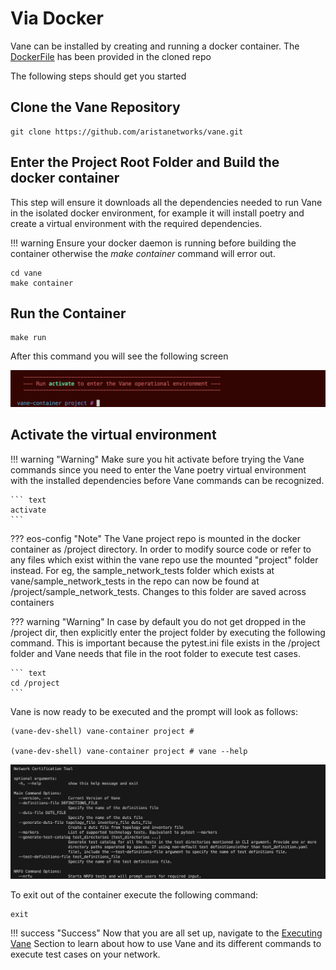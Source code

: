 # Via Docker

Vane can be installed by creating and running a docker container.
The [DockerFile](https://github.com/aristanetworks/vane/blob/develop/Dockerfile)
has been provided in the cloned repo

The following steps should get you started

## Clone the Vane Repository

``` text
git clone https://github.com/aristanetworks/vane.git
```

## Enter the Project Root Folder and Build the docker container

This step will ensure it downloads all the dependencies needed to
run Vane in the isolated docker environment, for example it will install
poetry and create a virtual environment with the required dependencies.

!!! warning
    Ensure your docker daemon is running before building the container
    otherwise the *make container* command will error out.

``` text
cd vane
make container
```

## Run the Container

``` text
make run
```

After this command you will see the following screen

![Screenshot](../images/activate_vane.png)

## Activate the virtual environment

!!! warning "Warning"
    Make sure you hit activate before trying the Vane commands
    since you need to enter the Vane poetry virtual environment
    with the installed dependencies before Vane commands can be recognized.

    ``` text
    activate
    ```

??? eos-config "Note"
    The Vane project repo is mounted in the docker container as /project directory.
    In order to modify source code or refer to any files which exist within the
    vane repo use the mounted "project" folder instead.
    For eg, the sample_network_tests folder which exists at vane/sample_network_tests
    in the repo can now be found at /project/sample_network_tests.
    Changes to this folder are saved across containers

??? warning "Warning"
    In case by default you do not get dropped in the /project dir,
    then explicitly enter the project folder by executing the following command.
    This is important because the pytest.ini file exists in the /project folder
    and Vane needs that file in the root folder to execute test cases.

    ``` text
    cd /project
    ```

Vane is now ready to be executed and the prompt will look as follows:

``` none
(vane-dev-shell) vane-container project #

(vane-dev-shell) vane-container project # vane --help
```

![Screenshot](../images/vane_cli.png)

To exit out of the container execute the following command:

``` text
exit
```

!!! success "Success"
    Now that you are all set up, navigate to the
    [Executing Vane](../executing_vane/executing_vane.md)
    Section to learn about how to use Vane and its different commands
    to execute test cases on your network.
